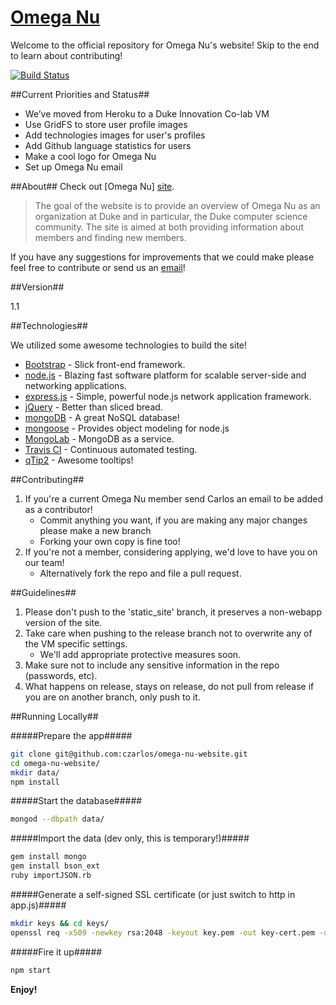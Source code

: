 [Omega Nu][site]
=========
Welcome to the official repository for Omega Nu's website! Skip to the end to learn about contributing!

[![Build Status](https://travis-ci.org/czarlos/omega-nu-website.svg?branch=master)](https://travis-ci.org/czarlos/omega-nu-website)

##Current Priorities and Status##
  - We’ve moved from Heroku to a Duke Innovation Co-lab VM
  - Use GridFS to store user profile images
  - Add technologies images for user's profiles
  - Add Github language statistics for users
  - Make a cool logo for Omega Nu
  - Set up Omega Nu email

##About##
Check out [Omega Nu] [site].

> The goal of the website is to provide an
> overview of Omega Nu as an organization at Duke and 
> in particular, the Duke computer science community.
> The site is aimed at both providing information about
> members and finding new members.

If you have any suggestions for improvements that we could make please feel free to contribute or send us an [email][email]!


##Version##

1.1

##Technologies##

We utilized some awesome technologies to build the site!

* [Bootstrap] - Slick front-end framework.
* [node.js] - Blazing fast software platform for scalable server-side and networking applications.
* [express.js] - Simple, powerful node.js network application framework.
* [jQuery] - Better than sliced bread.
* [mongoDB] - A great NoSQL database!
* [mongoose] - Provides object modeling for node.js
* [MongoLab] - MongoDB as a service.
* [Travis CI] - Continuous automated testing.
* [qTip2] - Awesome tooltips!

##Contributing##
  1. If you're a current Omega Nu member send Carlos an email to be added as a contributor!
      - Commit anything you want, if you are making any major changes please make a new branch
      - Forking your own copy is fine too!
  2. If you're not a member, considering applying, we'd love to have you on our team! 
      - Alternatively fork the repo and file a pull request.

##Guidelines##
  1. Please don't push to the 'static_site' branch, it preserves a non-webapp version of the site.
  2. Take care when pushing to the release branch not to overwrite any of the VM specific settings.
     - We'll add appropriate protective measures soon.
  3. Make sure not to include any sensitive information in the repo (passwords, etc).
  4. What happens on release, stays on release, do not pull from release if you are on another branch, only push to it.

##Running Locally##

#####Prepare the app#####
```sh
git clone git@github.com:czarlos/omega-nu-website.git
cd omega-nu-website/
mkdir data/
npm install
```
#####Start the database#####
```sh
mongod --dbpath data/
```

#####Import the data (dev only, this is temporary!)#####

```sh
gem install mongo
gem install bson_ext
ruby importJSON.rb
```

#####Generate a self-signed SSL certificate (or just switch to http in app.js)#####
```sh
mkdir keys && cd keys/
openssl req -x509 -newkey rsa:2048 -keyout key.pem -out key-cert.pem -days XXX
```

#####Fire it up#####
```sh
npm start
```

**Enjoy!**

[MongoLab]: http://mongolab.com/
[mongoose]:http://mongoosejs.com/
[mongoDB]:http://www.mongodb.org/
[email]:cer26@duke.edu
[site]:http://omeganu.us
[node.js]:http://nodejs.org
[Bootstrap]:http://twitter.github.com/bootstrap/
[jQuery]:http://jquery.com
[express.js]:http://expressjs.com
[Travis CI]:https://travis-ci.org/
[qTip2]:http://qtip2.com/
